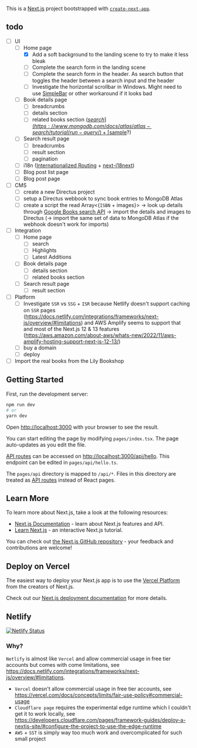This is a [Next.js](https://nextjs.org/) project bootstrapped with [`create-next-app`](https://github.com/vercel/next.js/tree/canary/packages/create-next-app).

## todo

- [ ] UI
  - [ ] Home page
    - [x] Add a soft background to the landing scene to try to make it less bleak
    - [ ] Complete the search form in the landing scene
    - [ ] Complete the search form in the header. As search button that toggles the header between a search input and the header
    - [ ] Investigate the horizontal scrollbar in Windows. Might need to use [SimpleBar](https://github.com/Grsmto/simplebar/tree/master/packages/simplebar-react#1-documentation) or other workaround if it looks bad
  - [ ] Book details page
    - [ ] breadcrumbs
    - [ ] details section
    - [ ] related books section ([$search](https://www.mongodb.com/docs/atlas/atlas-search/tutorial/run-query/) + [$sample](https://www.mongodb.com/docs/manual/reference/operator/aggregation/sample/)?)
  - [ ] Search result page
    - [ ] breadcrumbs
    - [ ] result section
    - [ ] pagination
  - [ ] i18n ([Internationalized Routing](https://nextjs.org/docs/advanced-features/i18n-routing) + [next-i18next](https://github.com/i18next/next-i18next))
  - [ ] Blog post list page
  - [ ] Blog post page
- [ ] CMS
  - [ ] create a new Directus project
  - [ ] setup a Directus webbook to sync book entries to MongoDB Atlas
  - [ ] create a script the read Array<{`ISBN` + images}> -> look up details through [Google Books search API](https://developers.google.com/books/docs/v1/using#PerformingSearch) -> import the details and images to Directus (-> import the same set of data to MongoDB Atlas if the webhook doesn't work for imports)
- [ ] Integration
  - [ ] Home page
    - [ ] search
    - [ ] Highlights
    - [ ] Latest Additions
  - [ ] Book details page
    - [ ] details section
    - [ ] related books section
  - [ ] Search result page
    - [ ] result section
- [ ] Platform
  - [ ] Investigate `SSR` vs `SSG` + `ISR` because Netlify doesn't support caching on `SSR` pages (https://docs.netlify.com/integrations/frameworks/next-js/overview/#limitations) and AWS Amplify seems to support that and most of the Next.js 12 & 13 features (https://aws.amazon.com/about-aws/whats-new/2022/11/aws-amplify-hosting-support-next-js-12-13/)
  - [ ] buy a domain
  - [ ] deploy
- [ ] Import the real books from the Lily Bookshop

## Getting Started

First, run the development server:

```bash
npm run dev
# or
yarn dev
```

Open [http://localhost:3000](http://localhost:3000) with your browser to see the result.

You can start editing the page by modifying `pages/index.tsx`. The page auto-updates as you edit the file.

[API routes](https://nextjs.org/docs/api-routes/introduction) can be accessed on [http://localhost:3000/api/hello](http://localhost:3000/api/hello). This endpoint can be edited in `pages/api/hello.ts`.

The `pages/api` directory is mapped to `/api/*`. Files in this directory are treated as [API routes](https://nextjs.org/docs/api-routes/introduction) instead of React pages.

## Learn More

To learn more about Next.js, take a look at the following resources:

- [Next.js Documentation](https://nextjs.org/docs) - learn about Next.js features and API.
- [Learn Next.js](https://nextjs.org/learn) - an interactive Next.js tutorial.

You can check out [the Next.js GitHub repository](https://github.com/vercel/next.js/) - your feedback and contributions are welcome!

## Deploy on Vercel

The easiest way to deploy your Next.js app is to use the [Vercel Platform](https://vercel.com/new?utm_medium=default-template&filter=next.js&utm_source=create-next-app&utm_campaign=create-next-app-readme) from the creators of Next.js.

Check out our [Next.js deployment documentation](https://nextjs.org/docs/deployment) for more details.

## Netlify

[![Netlify Status](https://api.netlify.com/api/v1/badges/234ccdd6-1439-49d5-aaca-47cd9a29ab09/deploy-status)](https://app.netlify.com/sites/lilybookshop/deploys)

### Why?

`Netlify` is almost like `Vercel` and allow commercial usage in free tier accounts but comes with come limitations, see https://docs.netlify.com/integrations/frameworks/next-js/overview/#limitations.

- `Vercel` doesn't allow commercial usage in free tier accounts, see https://vercel.com/docs/concepts/limits/fair-use-policy#commercial-usage
- `Cloudflare page` requires the experimental edge runtime which I couldn't get it to work locally, see https://developers.cloudflare.com/pages/framework-guides/deploy-a-nextjs-site/#configure-the-project-to-use-the-edge-runtime
- `AWS` + `SST` is simply way too much work and overcomplicated for such small project
